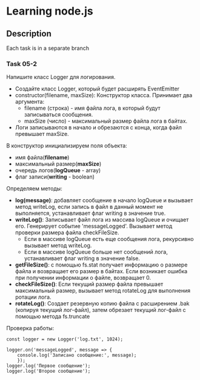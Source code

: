 # Learning node.js

## Description

Each task is in a separate branch

### Task 05-2

Напишите класс Logger для логирования.
- Создайте класс Logger, который будет расширять EventEmitter
- constructor(filename, maxSize): Конструктор класса. Принимает два аргумента:
   - filename (строка) - имя файла лога, в который будут записываться сообщения.
   - maxSize (число) - максимальный размер файла лога в байтах.
- Логи записываются в начало и обрезаются с конца, когда файл превышает maxSize.

В конструктор инициализируем поля объекта:
- имя файла(**filename**)
- максимальный размер(**maxSize**)
- очередь логов(**logQueue** - array)
- флаг записи(**writing** - boolean)

Определяем методы:
- **log(message)**: добавляет сообщение в начало logQueue и вызывает метод writeLog, если запись в файл в данный момент не выполняется, устанавливает флаг writing в значение true.
- **writeLog()**: Записывает файл лога из массива logQueue и очищает его. Генерирует событие 'messageLogged'. Вызывает метод проверки размера файла checkFileSize.
  - Если в массиве logQueue есть еще сообщения лога, рекурсивно вызывает метод writeLog.
  - Если в массиве logQueue больше нет сообщений лога, устанавливает флаг writing в значение false.
- **getFileSize()**: с помощью fs.stat получает информацию о размере файла и возвращает его размер в байтах. Если возникает ошибка при получении информации о файле, возвращает 0.
- **checkFileSize()**: Если текущий размер файла превышает максимальный размер, вызывает метод rotateLog для выполнения ротации лога.
- **rotateLog()**: Создает резервную копию файла с расширением .bak (копируя текущий лог-файл), затем обрезает текущий лог-файл с помощью метода fs.truncate

Проверка работы:

    const logger = new Logger('log.txt', 1024);

    logger.on('messageLogged', message => {
        console.log('Записано сообщение:', message);
        });
    logger.log('Первое сообщение');
    logger.log('Второе сообщение');

